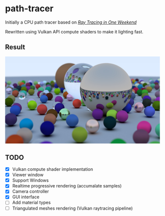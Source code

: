# path-tracer
Initially a CPU path tracer based on [_Ray Tracing in One Weekend_](https://raytracing.github.io/books/RayTracingInOneWeekend.html)

Rewritten using Vulkan API compute shaders to make it lighting fast.

## Result
![](https://github.com/ladevieq/path-tracer/blob/master/result.jpg?raw=true)

## TODO
* [x] Vulkan compute shader implementation
* [x] Viewer window
* [x] Support Windows
* [x] Realtime progressive rendering (accumalate samples)
* [x] Camera controller
* [x] GUI interface
* [ ] Add material types
* [ ] Triangulated meshes rendering (Vulkan raytracing pipeline)
